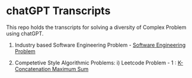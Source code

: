 # chatGPT Transcripts

This repo holds the transcripts for solving a diversity of Complex Problem using chatGPT.

1. Industry based Software Engineering Problem - [Software Engineering Problem](https://github.com/Saksham4796/se_problem_statement)

2. Competetive Style Algorithmic Problems:  i) Leetcode Problem - 1 : [K-Concatenation Maximum Sum](https://leetcode.com/problems/k-concatenation-maximum-sum/)
